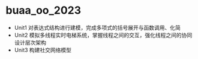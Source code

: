 # buaa_oo_2023
- Unit1 对表达式结构进行建模，完成多项式的括号展开与函数调用、化简
- Unit2 模拟多线程实时电梯系统，掌握线程之间的交互，强化线程之间的协同设计层次架构
- Unit3 构建社交网络模型
